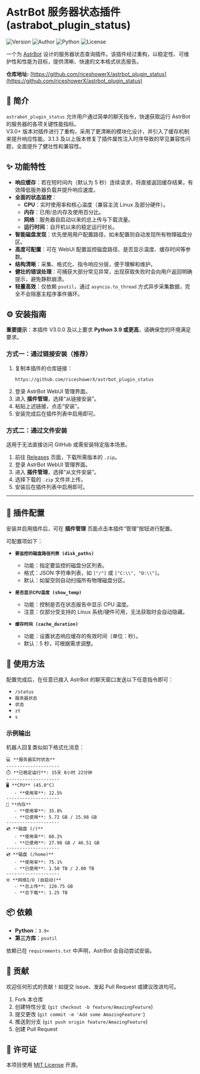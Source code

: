 # AstrBot 服务器状态插件 (astrabot_plugin_status)

![Version](https://img.shields.io/badge/version-v3.1.3-blueviolet)
![Author](https://img.shields.io/badge/author-riceshowerx-green)
![Python](https://img.shields.io/badge/python-3.9+-blue.svg)
![License](https://img.shields.io/badge/license-MIT-lightgrey)

一个为 [AstrBot](https://github.com/AstrBotDevs/AstrBot) 设计的服务器状态查询插件。该插件经过重构，以稳定性、可维护性和性能为目标，提供清晰、快速的文本格式状态报告。

**仓库地址:** [https://github.com/riceshowerX/astrbot_plugin_status](https://github.com/riceshowerX/astrbot_plugin_status)

## 📖 简介

`astrabot_plugin_status` 允许用户通过简单的聊天指令，快速获取运行 AstrBot 的服务器的各项关键性能指标。  
V3.0+ 版本对插件进行了重构，采用了更清晰的模块化设计，并引入了缓存机制来提升响应性能。3.1.3 及以上版本修复了插件属性注入时序导致的罕见兼容性问题，全面提升了健壮性和兼容性。

## ✨ 功能特性

- **响应缓存**：若在短时间内（默认为 5 秒）连续请求，将直接返回缓存结果，有效降低服务器负载并提升响应速度。
- **全面的状态监控**：
  - **CPU**：实时使用率和核心温度（兼容主流 Linux 及部分硬件）。
  - **内存**：已用/总内存及使用百分比。
  - **网络**：服务器自启动以来的总上传与下载流量。
  - **运行时间**：自开机以来的稳定运行时长。
- **智能磁盘发现**：优先使用用户配置路径，如未配置则自动发现所有物理磁盘分区。
- **高度可配置**：可在 WebUI 配置监控磁盘路径、是否显示温度、缓存时间等参数。
- **结构清晰**：采集、格式化、指令响应分层，便于理解和维护。
- **健壮的错误处理**：可捕获大部分常见异常，出现获取失败时会向用户返回明确提示，避免静默崩溃。
- **轻量高效**：仅依赖 `psutil`，通过 `asyncio.to_thread` 方式异步采集数据，完全不会阻塞主程序事件循环。

## ⚙️ 安装指南

**重要提示**：本插件 V3.0.0 及以上要求 **Python 3.9 或更高**，请确保您的环境满足要求。

### 方式一：通过链接安装（推荐）

1. 复制本插件的仓库链接：
    ```
    https://github.com/riceshowerX/astrbot_plugin_status
    ```
2. 登录 AstrBot WebUI 管理界面。
3. 进入 **插件管理**，选择“从链接安装”。
4. 粘贴上述链接，点击“安装”。
5. 安装完成后在插件列表中启用即可。

### 方式二：通过文件安装

适用于无法直接访问 GitHub 或需安装特定版本场景。

1. 前往 [Releases](https://github.com/riceshowerX/astrbot_plugin_status/releases) 页面，下载所需版本的 `.zip`。
2. 登录 AstrBot WebUI 管理界面。
3. 进入 **插件管理**，选择“从文件安装”。
4. 选择下载的 `.zip` 文件并上传。
5. 安装后在插件列表中启用即可。

---

## 🔧 插件配置

安装并启用插件后，可在 **插件管理** 页面点击本插件“管理”按钮进行配置。

可配置项如下：

- **`要监控的磁盘路径列表 (disk_paths)`**
  - 功能：指定要监控的磁盘分区列表。
  - 格式：JSON 字符串列表，如 `["/"]` 或 `["C:\\", "D:\\"]`。
  - 默认：如留空则自动扫描所有物理磁盘分区。

- **`是否显示CPU温度 (show_temp)`**
  - 功能：控制是否在状态报告中显示 CPU 温度。
  - 注意：仅部分受支持的 Linux 系统/硬件可用，无法获取时会自动隐藏。

- **`缓存时间 (cache_duration)`**
  - 功能：设置状态响应缓存的有效时间（单位：秒）。
  - 默认：5 秒，可根据需求调整。

## 🚀 使用方法

配置完成后，在任意已接入 AstrBot 的聊天窗口发送以下任意指令即可：

- `/status`
- `服务器状态`
- `状态`
- `zt`
- `s`

### 示例输出

机器人回复类似如下格式化消息：

```
💻 **服务器实时状态**
--------------------
⏱️ **已稳定运行**: 15天 8小时 22分钟
--------------------
🖥️ **CPU** (45.0°C)
   - **使用率**: 12.5%
--------------------
💾 **内存**
   - **使用率**: 35.8%
   - **已使用**: 5.72 GB / 15.98 GB
--------------------
💿 **磁盘 (/)**
   - **使用率**: 60.2%
   - **已使用**: 27.98 GB / 46.51 GB
--------------------
💿 **磁盘 (/home)**
   - **使用率**: 75.1%
   - **已使用**: 1.50 TB / 2.00 TB
--------------------
🌐 **网络I/O (自启动)**
   - **总上传**: 120.75 GB
   - **总下载**: 1.25 TB
```

## 📦 依赖

- **Python**：`3.9+`
- **第三方库**：`psutil`

依赖已在 `requirements.txt` 中声明，AstrBot 会自动尝试安装。

## 📝 贡献

欢迎任何形式的贡献！如提交 Issue、发起 Pull Request 或建议改进均可。

1. Fork 本仓库
2. 创建特性分支 (`git checkout -b feature/AmazingFeature`)
3. 提交更改 (`git commit -m 'Add some AmazingFeature'`)
4. 推送到分支 (`git push origin feature/AmazingFeature`)
5. 创建 Pull Request

## 📄 许可证

本项目使用 [MIT License](LICENSE) 开源。
